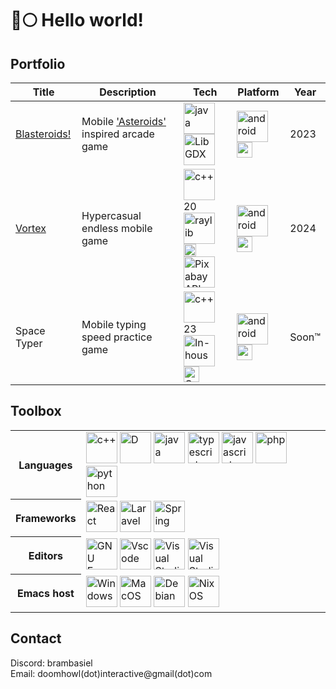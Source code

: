 # 🐺🌕 Hello world!

## Portfolio
<table>
  <thead>
    <tr>
      <th>Title</th>
      <th>Description</th>
      <th>Tech</th>
      <th>Platform</th>
      <th>Year</th>
    </tr>
  </thead>
  <tbody>
    <tr>
      <td><a href="https://play.google.com/store/apps/details?id=com.doomhowl.blasteroids">Blasteroids!</a></td>
      <td>Mobile <a href="https://en.wikipedia.org/wiki/Asteroids_(video_game)">'Asteroids'</a> inspired arcade game</td>
      <td>
        <img src="https://raw.githubusercontent.com/bablubambal/All_logo_and_pictures/1ac69ce5fbc389725f16f989fa53c62d6e1b4883/programming%20languages/java.svg" alt="java" height="50" width="50" />
        <img src="https://libgdx.com/assets/brand/stacked.png" alt="LibGDX" height="50" width="auto"/>
      </td>
      <td>
        <img src="https://upload.wikimedia.org/wikipedia/commons/d/d7/Android_robot.svg" alt="android" height="50" width="50" />
        <img src="https://upload.wikimedia.org/wikipedia/commons/2/2f/Google_Play_2022_icon.svg" alt="google play" height="25" width="25" />
      </td>
      <td>2023</td>
    </tr>
    <tr>
      <td><a href="https://play.google.com/store/apps/details?id=com.doomhowl.vortex">Vortex</a></td>
      <td>Hypercasual endless mobile game</td>
      <td>
        <img src="https://raw.githubusercontent.com/bablubambal/All_logo_and_pictures/1ac69ce5fbc389725f16f989fa53c62d6e1b4883/programming%20languages/c++.svg" alt="c++" height="50" width="50" />20
        <img src="https://www.raylib.com/common/img/raylib_logo.png" alt="raylib" height="50" width="50" /><br/>
        <img src="https://upload.wikimedia.org/wikipedia/commons/8/8a/Curl-logo.svg" alt="curl" height="20" width="auto" />
        <a href="https://pixabay.com/service/about/api/">
          <img src="https://cdn.worldvectorlogo.com/logos/pixabay.svg" alt="Pixabay API" height="50" width="50" />
        </a>
      </td>
      <td>
        <img src="https://upload.wikimedia.org/wikipedia/commons/d/d7/Android_robot.svg" alt="android" height="50" width="50" />
        <img src="https://upload.wikimedia.org/wikipedia/commons/2/2f/Google_Play_2022_icon.svg" alt="google play" height="25" width="25" />
      </td>
      <td>2024</td>
    </tr>
    <tr>
      <td>Space Typer</td>
      <td>Mobile typing speed practice game</td>
      <td>
        <img src="https://raw.githubusercontent.com/bablubambal/All_logo_and_pictures/1ac69ce5fbc389725f16f989fa53c62d6e1b4883/programming%20languages/c++.svg" alt="c++" height="50" width="50" />23
        <img src="https://doomhowl-interactive.com/favicon.ico" alt="In-house engine 'Howling'" title="In-house game engine 'Howling'" height="50" width="auto" /><br/>
        <img src="https://upload.wikimedia.org/wikipedia/commons/e/e9/Opengl-logo.svg" alt="OpenGL" height="25" width="auto" />
      </td>
      <td>
        <img src="https://upload.wikimedia.org/wikipedia/commons/d/d7/Android_robot.svg" alt="android" height="50" width="50" />
        <img src="https://upload.wikimedia.org/wikipedia/commons/2/2f/Google_Play_2022_icon.svg" alt="google play" height="25" width="25" />
      </td>
      <td>Soon™</td>
    </tr>
  </tbody>
</table>

## Toolbox

<table>
  <tr>
    <th>
      Languages  
    </th>
    <td>
<img src="https://raw.githubusercontent.com/bablubambal/All_logo_and_pictures/1ac69ce5fbc389725f16f989fa53c62d6e1b4883/programming%20languages/c++.svg" alt="c++" height="50" width="50" /> 
<a href="https://dlang.org/"><img src="https://tour.dlang.org/static/img/tour/dman.png" alt="D" height="50" width="auto" /></a>
<img src="https://raw.githubusercontent.com/bablubambal/All_logo_and_pictures/1ac69ce5fbc389725f16f989fa53c62d6e1b4883/programming%20languages/java.svg" alt="java" height="50" width="50" /> 
<img src="https://raw.githubusercontent.com/bablubambal/All_logo_and_pictures/1ac69ce5fbc389725f16f989fa53c62d6e1b4883/programming%20languages/typescript.svg" alt="typescript" height="50" width="50" /> 
<img src="https://raw.githubusercontent.com/bablubambal/All_logo_and_pictures/1ac69ce5fbc389725f16f989fa53c62d6e1b4883/programming%20languages/javascript.svg" alt="javascript" height="50" width="50" /> 
<img src="https://raw.githubusercontent.com/bablubambal/All_logo_and_pictures/refs/heads/main/programming%20languages/php.png" alt="php" height="50" width="50" /> 
<img src="https://raw.githubusercontent.com/bablubambal/All_logo_and_pictures/refs/heads/main/programming%20languages/python.svg" alt="python" height="50" width="50" />      
    </td>
  </tr>
  <tr>
    <th>
      Frameworks  
    </th>
    <td>
      <img src="https://upload.wikimedia.org/wikipedia/commons/a/a7/React-icon.svg" alt="React" height="50" width="50" />
      <img src="https://upload.wikimedia.org/wikipedia/commons/thumb/9/9a/Laravel.svg/1200px-Laravel.svg.png" alt="Laravel" height="50" width="50" />
      <img src="https://cdn.worldvectorlogo.com/logos/spring-3.svg" alt="Spring" height="50" width="50" />
    </td>
  </tr>
  <tr>
    <th>
      Editors
    </th>
    <td>
  <img src="https://upload.wikimedia.org/wikipedia/commons/0/08/EmacsIcon.svg" alt="GNU Emacs" height="50" width="50"/>          
      <img src="https://raw.githubusercontent.com/bablubambal/All_logo_and_pictures/refs/heads/main/text%20editors/vscode.svg" alt="Vscode" height="50" width="50"/>   
      <img src="https://upload.wikimedia.org/wikipedia/commons/5/59/Visual_Studio_Icon_2019.svg" alt="Visual Studio" height="50" width="50"/>  
      <img src="https://upload.wikimedia.org/wikipedia/commons/c/c1/Android_Studio_icon_%282023%29.svg" alt="Visual Studio" height="50" width="50"/>  
    </td>
  </tr>
  <tr>
    <th>
      Emacs host
    </th>
    <td>
      <img src="https://upload.wikimedia.org/wikipedia/commons/5/5f/Windows_logo_-_2012.svg" alt="Windows" height="50" width="50" />
      <img src="https://upload.wikimedia.org/wikipedia/commons/2/22/MacOS_logo_%282017%29.svg" alt="MacOS" height="50" width="auto" />
      <img src="https://seeklogo.com/images/D/debian-logo-C136FDAF9E-seeklogo.com.png" alt="Debian" height="50" width="auto" />
      <a href="https://nixos.org/"><img src="https://static-00.iconduck.com/assets.00/nixos-icon-1024x889-h69qc7j9.png" alt="NixOS" height="50" width="auto"/></a>
    </td>
  </tr>
</table>

## Contact
Discord: brambasiel<br>
Email: doomhowl(dot)interactive@gmail(dot)com
